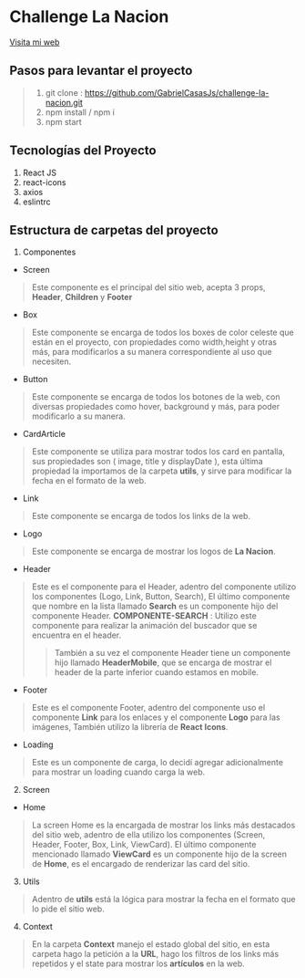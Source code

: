 # Challenge La Nacion
[Visita mi web](https://www.noticiasgratis.com/wp-content/uploads/2019/11/Diario-La-Naci%C3%B3n-Noticias-Gratis.jpg)
## Pasos para levantar el proyecto

> 1) git clone : https://github.com/GabrielCasasJs/challenge-la-nacion.git
> 2) npm install / npm i
> 3) npm start

## Tecnologías del Proyecto
1. React JS
2. react-icons
3. axios
4. eslintrc

## Estructura de carpetas del proyecto
1. Componentes
  * Screen
  > Este componente es el principal del sitio web, acepta 3 props, **Header**, **Children** y **Footer**
  * Box
  > Este componente se encarga de todos los boxes de color celeste que están en el proyecto, con propiedades como width,height y otras más, para modificarlos a su manera correspondiente al uso que necesiten.
  * Button
  > Este componente se encarga de todos los botones de la web, con diversas propiedades como hover, background y más, para poder modificarlo a su manera.
  * CardArticle
  > Este componente se utiliza para mostrar todos los card en pantalla, sus propiedades son ( image, title y displayDate ), esta última propiedad la importamos de la carpeta **utils**, y sirve para modificar la fecha en el formato de la web.
  * Link
  > Este componente se encarga de todos los links de la web.
  * Logo
  > Este componente se encarga de mostrar los logos de **La Nacion**.
  * Header
  > Este es el componente para el Header, adentro del componente utilizo los componentes (Logo, Link, Button, Search), El último componente que nombre en la lista llamado **Search** es un componente hijo del componente Header.
   **COMPONENTE-SEARCH** : Utilizo este componente para realizar la animación del buscador que se encuentra en el header.
   >> También a su vez el componente Header tiene un componente hijo llamado **HeaderMobile**, que se encarga de mostrar el header de la parte inferior cuando estamos en mobile.
  * Footer
  > Este es el componente Footer, adentro del componente uso el componente **Link** para los enlaces y el componente **Logo** para las imágenes, También utilizo la librería de **React Icons**.
  * Loading
  > Este es un componente de carga, lo decidí agregar adicionalmente para mostrar un loading cuando carga la web.

2. Screen
  * Home
  > La screen Home es la encargada de mostrar los links más destacados del sitio web, adentro de ella utilizo los componentes (Screen, Header, Footer, Box, Link, ViewCard).
  > El último componente mencionado llamado **ViewCard** es un componente hijo de la screen de **Home**, es el encargado de renderizar las card del sitio.

3. Utils
  > Adentro de **utils** está la lógica para mostrar la fecha en el formato que lo pide el sitio web.

4. Context
  > En la carpeta **Context** manejo el estado global del sitio, en esta carpeta hago la petición a la **URL**, hago los filtros de los links más repetidos y el state para mostrar los **artículos** en la web.